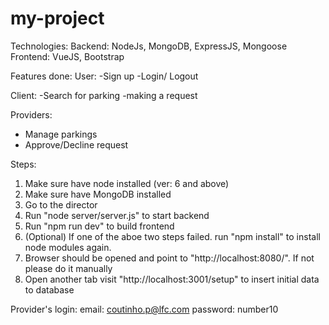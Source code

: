 # my-project

Technologies:
Backend: NodeJs, MongoDB, ExpressJS, Mongoose
Frontend: VueJS, Bootstrap

Features done:
User:
-Sign up
-Login/ Logout

Client:
-Search for parking
-making a request

Providers:
- Manage parkings
- Approve/Decline request

Steps:
1. Make sure have node installed (ver: 6 and above)
2. Make sure have MongoDB installed
3. Go to the director
4. Run "node server/server.js" to start backend
5. Run "npm run dev" to build frontend
6. (Optional) If one of the aboe two steps failed. run "npm install" to install node modules again.
7. Browser should be opened and point to "http://localhost:8080/". If not please do it manually
8. Open another tab visit "http://localhost:3001/setup" to insert initial data to database

Provider's login:
email: coutinho.p@lfc.com
password: number10
